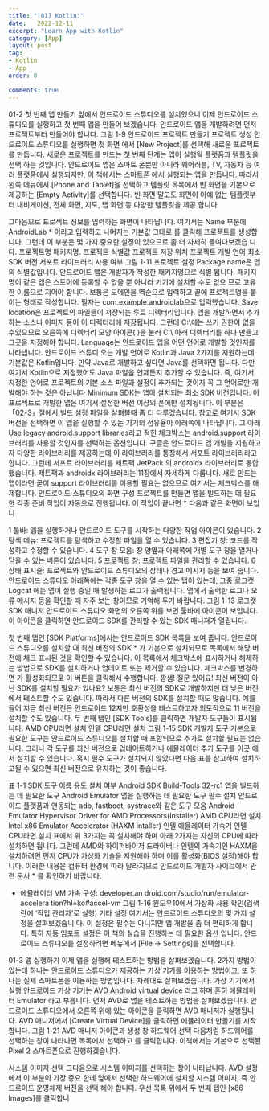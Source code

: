 ```yaml
---
title: "[01] Kotlin:"
date:   2022-12-11
excerpt: "Learn App with Kotlin"
category: [App]
layout: post
tag:
- Kotlin
- App
order: 0

comments: true
---
```

  
01-2 첫 번째 앱 만들기
앞에서 안드로이드 스튜디오를 설치했으니 이제 안드로이드 스튜디오를 실행하고 첫 번째 앱을 만들어 보겠습니다. 안드로이드 앱을 개발하려면 먼저 프로젝트부터 만들어야 합니다.
그림 1-9 안드로이드 프로젝트 만들기
프로젝트 생성
안드로이드 스튜디오를 실행하면 첫 화면 에서 [New Project]를 선택해 새로운 프로젝트를 만듭니다.
새로운 프로젝트를 만드는 첫 번째 단계는 앱이 실행될 플랫폼과 템플릿을 선택 하는 것입니다. 안드로이드 앱은 스마트 폰뿐만 아니라 웨어러블, TV, 자동차 등 여러 플랫폼에서 실행되지만, 이 책에서는 스마트폰 에서 실행되는 앱을 만듭니다. 따라서 왼쪽 메뉴에서 [Phone and Tablet]을 선택하고 템플릿 목록에서 빈 화면을 기본으로 제공하는 [Empty Activity]를 선택합니다. 빈 화면 말고도 화면이 아예 없는 템플릿부터 내비게이션, 전체 화면, 지도, 탭 화면 등 다양한 템플릿을 제공 합니다
  
  
그다음으로 프로젝트 정보를 입력하는 화면이 나타납니다. 여기서는 Name 부분에 AndroidLab * 이라고 입력하고 나머지는 기본값 그대로 <Finish>를 클릭해 프로젝트를 생성합니다. 그런데 이 부분은 몇 가지 중요한 설정이 있으므로 좀 더 자세히 들여다보겠습 니다.
프로젝트명 패키지명. 프로젝트 식별값 프로젝트 저장 위치 프로젝트 개발 언어
최소 SDK 버전
서포트 라이브러리 사용 여부
그림 1-11 프로젝트 설정
Package name은 앱의 식별값입니다. 안드로이드 앱은 개발자가 작성한 패키지명으로 식별 됩니다. 패키지명이 같은 앱은 스토어에 등록할 수 없을 뿐 아니라 기기에 설치할 수도 없으 므로 고유한 이름으로 지어야 합니다. 보통은 도메인을 역순으로 입력하고 끝에 프로젝트명을 붙이는 형태로 작성합니다. 필자는 com.example.androidlab으로 입력했습니다.
Save location은 프로젝트의 파일들이 저장되는 루트 디렉터리입니다. 앱을 개발하면서 추가하는 소스나 이미지 등이 이 디렉터리에 저장됩니다. 그런데 C:\에는 쓰기 권한이 없을 수있으므로 오른쪽에 디렉터리 모양 아이콘( )을 눌러 C:\ 아래 디렉터리를 하나 만들고 그곳을 지정해야 합니다.
Language는 안드로이드 앱을 어떤 언어로 개발할 것인지를 나타냅니다. 안드로이드 스튜디 오는 개발 언어로 Kotlin과 Java 2가지를 지원하는데 기본값은 Kotlin입니다. 만약 Java로 개발하고 싶다면 Java를 선택하면 됩니다. 다만 여기서 Kotlin으로 지정했어도 Java 파일을 언제든지 추가할 수 있습니다. 즉, 여기서 지정한 언어로 프로젝트의 기본 소스 파일과 설정이 추가되는 것이지 꼭 그 언어로만 개발해야 하는 것은 아닙니다
Minimum SDK는 앱이 설치되는 최소 SDK 버전입니다. 이 프로젝트로 개발한 앱은 여기서 설정한 버전 이상의 폰에만 설치됩니다. 이 부분은 「02-3」절에서 빌드 설정 파일을 살펴볼때 좀 더 다루겠습니다. 참고로 여기서 SDK 버전을 선택하면 이 앱을 실행할 수 있는 기기의 점유율이 아래쪽에 나타납니다.
그 아래 Use legacy android.support libraries라고 적힌 체크박스는 android.support 라이 브러리를 사용할 것인지를 선택하는 옵션입니다. 구글은 안드로이드 앱 개발을 지원하고자 다양한 라이브러리를 제공하는데 이 라이브러리를 통칭해서 서포트 라이브러리라고 합니다.
그런데 서포트 라이브러리를 제트팩 JetPack 의 androidx 라이브러리로 통합했습니다. 제트팩과 androidx 라이브러리는 11장에서 자세하게 다룹니다. 새로 만드는 앱이라면 굳이 support 라이브러리를 이용할 필요는 없으므로 여기서는 체크박스를 해제합니다.
안드로이드 스튜디오의 화면 구성
프로젝트를 만들면 앱을 빌드하는 데 필요한 각종 준비 작업이 자동으로 진행됩니다. 이 작업이 끝나면 * 다음과 같은 화면이 보입니

1 툴바: 앱을 실행하거나 안드로이드 도구를 시작하는 다양한 작업 아이콘이 있습니다.
2 탐색 메뉴: 프로젝트를 탐색하고 수정할 파일을 열 수 있습니다.
3 편집기 창: 코드를 작성하고 수정할 수 있습니다.
4 도구 창 모음: 창 양옆과 아래쪽에 개별 도구 창을 열거나 닫을 수 있는 버튼이 있습니다.
5 프로젝트 창: 프로젝트 파일을 관리할 수 있습니다.
6 상태 표시줄: 프로젝트와 안드로이드 스튜디오의 상태나 경고 메시지 등을 보여 줍니다.
안드로이드 스튜디오 아래쪽에는 각종 도구 창을 열 수 있는 탭이 있는데, 그중 로그캣 Logcat 에는 앱이 실행 중일 때 발생하는 로그가 출력됩니다. 앱에서 출력한 로그나 오류 메시지 등을 확인할 때 자주 보는 창이므로 기억해 두기 바랍니다.
그림 1-13 로그캣
SDK 매니저
안드로이드 스튜디오 화면의 오른쪽 위를 보면 툴바에 아이콘이 보입니다. 이 아이콘을 클릭하면 안드로이드 SDK를 관리할 수 있는 SDK 매니저가 열립니다.

  첫 번째 탭인 [SDK Platforms]에서는 안드로이드 SDK 목록을 보여 줍니다. 안드로이드 스튜디오를 설치할 때 최신 버전의 SDK * 가 기본으로 설치되므로 목록에서 해당 버전에 체크 표시된 것을 확인할 수 있습니다. 이 목록에서 체크박스에 표시하거나 해제하는 방법으로 SDK를 설치하거나 업데이트 또는 제거할 수 있습니다.
체크박스를 변경하면 <Apply>가 활성화되므로 이 버튼을 클릭해서 수행합니다.
깡샘!
질문 있어요!
최신 버전이 아닌 SDK를 설치할 필요가 있나요?
보통은 최신 버전의 SDK로 개발하지만 더 낮은 버전에서 테스트할 수도 있습니다. 따라서 다른 버전의 SDK를 설치할 때도 많습니다. 예를 들어 지금 최신 버전은 안드로이드 12지만 호환성을 테스트하고자 의도적으로 11 버전을 설치할 수도 있습니다.
두 번째 탭인 [SDK Tools]를 클릭하면 개발자 도구들이 표시됩니다.
AMD CPU라면 설치
인텔 CPU라면 설치
그림 1-15 SDK 개발자 도구
기본으로 필요한 도구는 안드로이드 스튜디오를 설치할 때 포함되므로 추가로 설치할 필요는 없습니다. 그러나 각 도구를 최신 버전으로 업데이트하거나 에뮬레이터 추가 도구를 이곳 에서 설치할 수 있습니다. 혹시 필수 도구가 설치되지 않았다면 다음 표를 참고하여 설치하고될 수 있으면 최신 버전으로 유지하는 것이 좋습니다.

표 1-1 SDK 도구
이름 용도 설치 여부
Android SDK Build-Tools 32-rc1 앱을 빌드하는 데 필요한 도구
Android Emulator 앱을 실행하는 데 필요한 도구
필수 설치
안드로이드 플랫폼과 연동되는 adb, fastboot, systrace와 같은 도구 모음
Android Emulator Hypervisor Driver for AMD Processors(Installer)
AMD CPU라면 설치
Intel x86 Emulator Accelerator (HAXM intaller)
인텔 에뮬레이터 가속기 인텔 CPU라면 설치
표에서 위 3가지는 꼭 설치해야 하며 아래 2가지는 자신의 CPU에 따라 설치하면 됩니다. 그런데 AMD의 하이퍼바이저 드라이버나 인텔의 가속기인 HAXM을 설치하려면 먼저 CPU가 가상화 기술을 지원해야 하며 이를 활성화(BIOS 설정)해야 합니다.
이러한 내용은 컴퓨터 환경에 따라 달라지므로 안드로이드 개발자 사이트에서 관련 문서 * 를 확인하기 바랍니다.
* 에뮬레이터 VM 가속 구성: developer.an droid.com/studio/run/emulator-accelera tion?hl=ko#accel-vm
그림 1-16 윈도우10에서 가상화 사용 확인(검색란에 ‘작업 관리자’로 실행)
기타 설정
여기서는 안드로이드 스튜디오의 몇 가지 설정을 살펴보겠습니 다. 이 설정은 필수는 아니지만 앱 개발을 좀 더 편리하게 합니다.
특히 자동 임포트 설정은 이 책의 실습을 진행하는 데 필요한 옵션 입니다. 안드로이드 스튜디오를 설정하려면 메뉴에서 [File → Settings]를 선택합니다.

01-3 앱 실행하기
이제 앱을 실행해 테스트하는 방법을 살펴보겠습니다. 2가지 방법이 있는데 하나는 안드로이드 스튜디오가 제공하는 가상 기기를 이용하는 방법이고, 또 하나는 실제 스마트폰을 이용하는 방법입니다. 차례대로 살펴보겠습니다.
가상 기기에서 실행
안드로이드 가상 기기는 AVD Android virtual device 라고 하며 흔히 에뮬레이터 Emulator 라고 부릅니다.
먼저 AVD로 앱을 테스트하는 방법을 살펴보겠습니다. 안드로이드 스튜디오에서 오른쪽 위에 있는 아이콘을 클릭하면 AVD 매니저가 실행됩니다. AVD 매니저에서 [Create Virtual Device]를 클릭하면 에뮬레이터 만들기를 시작합니다.
그림 1-21 AVD 매니저 아이콘과 생성 창
하드웨어 선택
다음처럼 하드웨어를 선택하는 창이 나타나면 목록에서 선택하고 <Next>를 클릭합니다. 이책에서는 기본으로 선택된 Pixel 2 스마트폰으로 진행하겠습니다.

시스템 이미지 선택
그다음으로 시스템 이미지를 선택하는 창이 나타납니다. AVD 설정에서 이 부분이 가장 중요 한데 앞에서 선택한 하드웨어에 설치할 시스템 이미지, 즉 안드로이드 운영체제 버전을 선택 해야 합니다. 우선 목록 위에서 두 번째 탭인 [x86 Images]를 클릭합니
  
  
